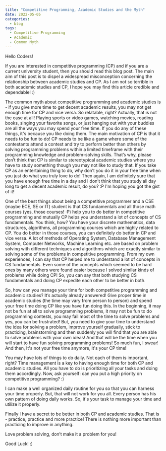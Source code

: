 ```yaml
---
title: "Competitive Programming, Academic Studies and the Myth"
date: 2022-05-05 
categories:
  - blog
tags:
  - Competitive Programming
  - Academic
  - Common Myth
---
```


Hello Coders!

If you are interested in competitive programming (CP) and if you are a current university student, then you should read this blog post. The main aim of this post is to dispel a widespread misconception concerning the relationship between academic studies and CP. As I am not so terrible in both academic studies and CP, I hope you may find this article credible and dependable! :)

The common myth about competitive programming and academic studies is - if you give more time to get decent academic results, you may not get enough time for CP and vice versa. So relatable, right? Actually, that is not the case at all! Playing sports or video games, watching movies, reading books, singing your favorite songs, or just hanging out with your buddies are all the ways you may spend your free time. If you do any of these things, it's because you like doing them. The main motivation of CP is that it needs to be fun to do! CP needs to be like a game where some of the contestants attend a contest and try to perform better than others by solving programming problems within a limited timeframe with their programming knowledge and problem-solving skills. That’s why, please don’t think that CP is similar to stereotypical academic studies where you have to study something though you may not like to study that. If you take CP as an entertaining thing to do, why don’t you do it in your free time when you just do what you truly love to do! Then again, I am definitely sure that you have enough free time in a day and I don’t think that you study all day long to get a decent academic result, do you? :P I'm hoping you got the gist of it!

One of the best things about being a competitive programmer and a CSE (maybe ECE, SE or IT) student is that CS fundamentals and all those math courses (yes, those courses! :P) help you to do better in competitive programming and mutually CP helps you understand a lot of concepts of CS fundamentals. You think, how? You have your discrete mathematics, data structures, algorithms, all programming courses which are highly related to CP. You do better in those courses, you can definitely do better in CP and vice versa. A lot of methods of Operating System, Database Management System, Computer Networks, Machine Learning etc. are based on problem solving with different techniques and algorithms which are exactly similar to solving some of the problems in competitive programming. From my own experiences, I can say that CP helped me to understand a lot of concepts in CS fundamentals. Even some of the concepts which seemed to be hard ones by many others were found easier because I solved similar kinds of problems while doing CP! So, you can say that both studying CS fundamentals and doing CP expedite each other to be better in both.

So, how can you manage your time for both competitive programming and academic studies? It’s actually already answered! Give proper time in academic studies (the time may vary from person to person) and spend your free time doing CP like you have fun doing this. In the beginning, it may not be fun at all to solve programming problems, it may not be fun to do programming contests, you may fail most of the time to solve problems and yes, you can be frustrated! But, you need to give your time to understand the idea for solving a problem, improve yourself gradually, stick to practicing, brainstorming and then suddenly you will find that you are able to solve problems with your own ideas! And that will be the time when you will start to have fun solving programming problems! So much fun, I swear! And then, It's not your free time anymore, it's your CP time!

You may have lots of things to do daily. Not each of them is important, right? Time management is a key to having enough time for both CP and academic studies. All you have to do is prioritizing all your tasks and doing them accordingly. Now, ask yourself: can you put a high priority on competitive programming? :)

I can make a well organized daily routine for you so that you can harness your time properly. But, that will not work for you all. Every person has his own pattern of doing daily works. So, it's your task to manage your time and utilize it properly.

Finally I have a secret to be better in both CP and academic studies. That is - practice, practice and more practice! There is nothing more important than practicing to improve in anything.

Love problem solving, don’t make it a problem for you!

Good Luck! :)
